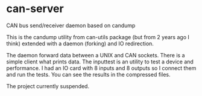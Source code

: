 # can-server
CAN bus send/receiver daemon based on candump

This is the candump utility from can-utils package (but from 2 years ago I think) extended with a daemon (forking) and IO redirection.

The daemon forward data between a UNIX and CAN sockets. There is a simple client what prints data. The inputtest is an utility to test a device and performance. I had an IO card with 8 inputs and 8 outputs so I connect them and run the tests. You can see the results in the compressed files.

The project currently suspended.
